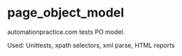 # page_object_model
automationpractice.com tests PO model.

Used: Unittests, xpath selectors, xml parse, HTML reports
